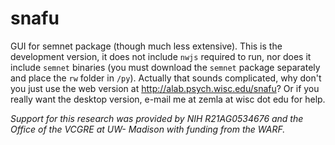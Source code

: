 # snafu

GUI for semnet package (though much less extensive). This is the development version, it does not include `nwjs` required to run, 
nor does it include `semnet` binaries (you must download the `semnet` package separately and place the `rw` folder in `/py`). 
Actually that sounds complicated, why don't you just use the web version at http://alab.psych.wisc.edu/snafu? Or if you really want
the desktop version, e-mail me at zemla at wisc dot edu for help.

_Support for this research was provided by NIH R21AG0534676 and the Office of the VCGRE at UW- Madison with funding from the WARF._
